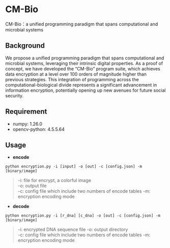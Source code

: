 # CM-Bio
CM-Bio：a unified programming paradigm that spans computational and microbial systems

## Background
  We propose a unified programming paradigm that spans computational and microbial systems, leveraging their intrinsic digital properties. As a proof of concept, we have developed the “CM-Bio” program suite, which achieves data encryption at a level over 100 orders of magnitude higher than previous strategies. This integration of programming across the computational-biological divide represents a significant advancement in information encryption, potentially opening up new avenues for future social security.

## Requirement
* numpy: 1.26.0
* opencv-python: 4.5.5.64

## Usage
* **encode**  
```
python encryption.py -i [input] -o [out] -c [config.json] -m [binary/image]
```
> -i: file for encrypt, a colorful image  
> -o: output file  
> -c: config file which include two numbers of encode tables
> -m: encryption encoding mode

* **decode**  
```
python encryption.py -i [r_dna] [c_dna] -o [out] -c [config.json] -m [binary/image]
```
> -i: encrypted DNA sequence file
> -o: output directory  
> -c: config file which include two numbers of encode tables
> -m: encryption encoding mode
